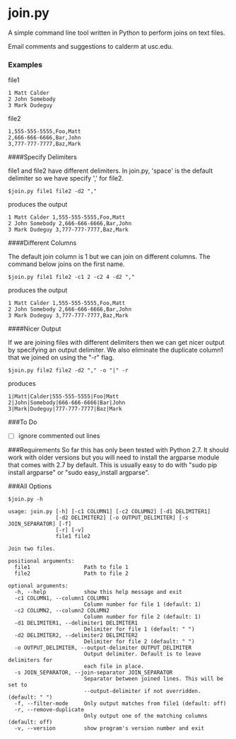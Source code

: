 join.py
=======

A simple command line tool written in Python to perform joins on text files.

Email comments and suggestions to calderm at usc.edu.

### Examples

file1
```
1 Matt Calder
2 John Somebody
3 Mark Dudeguy
```

file2
```
1,555-555-5555,Foo,Matt
2,666-666-6666,Bar,John
3,777-777-7777,Baz,Mark
```

####Specify Delimiters

file1 and file2 have different delimiters. In join.py, 'space' is the default delimiter so we have specify ',' for file2.
```
$join.py file1 file2 -d2 ","
```
produces the output

```
1 Matt Calder 1,555-555-5555,Foo,Matt
2 John Somebody 2,666-666-6666,Bar,John
3 Mark Dudeguy 3,777-777-7777,Baz,Mark
```

####Different Columns

The default join column is 1 but we can join on different columns. The command below joins on the first name.

```
$join.py file1 file2 -c1 2 -c2 4 -d2 ","
```
produces the output

```
1 Matt Calder 1,555-555-5555,Foo,Matt
2 John Somebody 2,666-666-6666,Bar,John
3 Mark Dudeguy 3,777-777-7777,Baz,Mark
```

####Nicer Output

If we are joining files with different delimiters then we can get nicer output by specifying an output delimiter. We also eliminate the duplicate column1 that we joined on using the "-r" flag.

```
$join.py file2 file2 -d2 "," -o "|" -r
```
produces

```
1|Matt|Calder|555-555-5555|Foo|Matt
2|John|Somebody|666-666-6666|Bar|John
3|Mark|Dudeguy|777-777-7777|Baz|Mark
```

###To Do
- [ ] ignore commented out lines

###Requirements
So far this has only been tested with Python 2.7. It should work with older versions but you will need to install the argparse module that comes with 2.7 by default. This is usually easy to do with "sudo pip install argparse" or "sudo easy_install argparse".


###All Options
```
$join.py -h
```

```
usage: join.py [-h] [-c1 COLUMN1] [-c2 COLUMN2] [-d1 DELIMITER1]
               [-d2 DELIMITER2] [-o OUTPUT_DELIMITER] [-s JOIN_SEPARATOR] [-f]
               [-r] [-v]
               file1 file2

Join two files.

positional arguments:
  file1                 Path to file 1
  file2                 Path to file 2

optional arguments:
  -h, --help            show this help message and exit
  -c1 COLUMN1, --column1 COLUMN1
                        Column number for file 1 (default: 1)
  -c2 COLUMN2, --column2 COLUMN2
                        Column number for file 2 (default: 1)
  -d1 DELIMITER1, --delimiter1 DELIMITER1
                        Delimiter for file 1 (default: " ")
  -d2 DELIMITER2, --delimiter2 DELIMITER2
                        Delimiter for file 2 (default: " ")
  -o OUTPUT_DELIMITER, --output-delimiter OUTPUT_DELIMITER
                        Output delimiter. Default is to leave delimiters for
                        each file in place.
  -s JOIN_SEPARATOR, --join-separator JOIN_SEPARATOR
                        Separator between joined lines. This will be set to
                        --output-delimiter if not overridden. (default: " ")
  -f, --filter-mode     Only output matches from file1 (default: off)
  -r, --remove-duplicate
                        Only output one of the matching columns (default: off)
  -v, --version         show program's version number and exit
```
